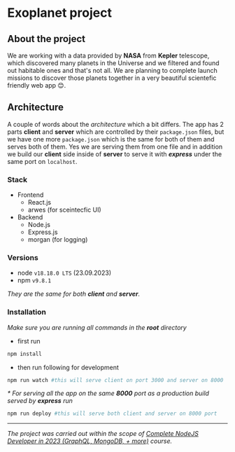 # Exoplanet project

## About the project
We are working with a data provided by **NASA** from **Kepler** telescope, which discovered many planets in the Universe and we filtered and found out habitable ones and that's not all. We are planning to complete launch missions to discover those planets together in a very beautiful scientefic friendly web app 😊.

## Architecture

A couple of words about the _architecture_ which a bit differs. The app has 2 parts **client** and **server** which are controlled by their `package.json` files, but we have one more `package.json` which is the same for both of them and serves both of them. Yes we are serving them from one file and in addition we build our **client** side inside of **server** to serve it with **_express_** under the same port on `localhost`.

### Stack
- Frontend
  - React.js
  - arwes (for sceintecfic UI)
- Backend
  - Node.js
  - Express.js
  - morgan (for logging)

### Versions
- node `v18.18.0 LTS` (23.09.2023)
- npm `v9.8.1`

_They are the same for both **client** and **server**._

### Installation
_Make sure you are running all commands in the **root** directory_

- first run
```bash
npm install
```
- then run following for development
```bash
npm run watch #this will serve client on port 3000 and server on 8000
```

_* For serving all the app on the same **8000** port as a production build served by **express** run_
```bash
npm run deploy #this will serve both client and server on 8000 port
```

---

_The project was carried out within the scope of [Complete NodeJS Developer in 2023 (GraphQL, MongoDB, + more)](https://www.udemy.com/course/complete-nodejs-developer-zero-to-mastery/) course._

